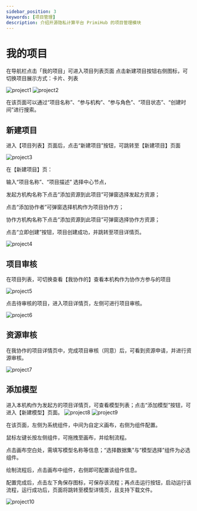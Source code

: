 ```yaml
---
sidebar_position: 3
keywords: [项目管理]
description: 介绍开源隐私计算平台 PrimiHub 的项目管理模块
---
```


# 我的项目
在导航栏点击「我的项目」可进入项目列表页面
点击新建项目按钮右侧图标，可切换项目展示方式：卡片、列表

![project1](/img/project1.png) 
![project2](/img/project2.png) 

在该页面可以通过“项目名称”、“参与机构”、“参与角色”、“项目状态”、“创建时间”进行搜索。

## 新建项目
进入【项目列表】页面后，点击“新建项目”按钮，可跳转至【新建项目】页面

![project3](/img/project3.png) 

在【新建项目】页：

输入“项目名称”、“项目描述” 选择中心节点，

发起方机构名称下点击“添加资源到此项目”可弹窗选择发起方资源； 

点击“添加协作者”可弹窗选择机构作为项目协作方；

协作方机构名称下点击“添加资源到此项目”可弹窗选择协作方资源； 

点击“立即创建”按钮，项目创建成功，并跳转至项目详情页。

![project4](/img/project4.png)

## 项目审核

在项目列表，可切换查看【我协作的】查看本机构作为协作方参与的项目

![project5](/img/project5.png)

点击待审核的项目，进入项目详情页，左侧可进行项目审核。

![project6](/img/project6.png)

## 资源审核
在我协作的项目详情页中，完成项目审核（同意）后，可看到资源申请，并进行资源审核。

![project7](/img/project7.png)

## 添加模型
进入本机构作为发起方的项目详情页，可查看模型列表；点击“添加模型”按钮，可进入【新建模型】页面。
![project8](/img/project8.png)
![project9](/img/project9.png)

在该页面，左侧为系统组件，中间为自定义画布，右侧为组件配置。

鼠标左键长按左侧组件，可拖拽至画布，并绘制流程。

点击画布空白处，需填写模型名称等信息；“选择数据集”与“模型选择”组件为必选组件。

绘制流程后，点击画布中组件，右侧即可配置该组件信息。

配置完成后，点击左下角保存图标，可保存该流程；再点击运行按钮，启动运行该流程，运行成功后，页面将跳转至模型详情页，且支持下载文件。

![project10](/img/project10.png)